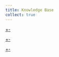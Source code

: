 ```yaml
---
title: Knowledge Base
collect: true
---
```


[+-](/knowledge/packages/index.md#:embed)

[+-](/knowledge/glossary.md#:embed)

[+-](/knowledge/faq.md#:embed)
